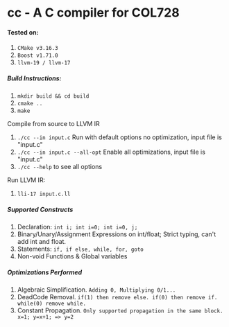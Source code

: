 # cc - A C compiler for COL728

#### Tested on:
1. `CMake v3.16.3`
2. `Boost v1.71.0`
3. `llvm-19 / llvm-17`

##### Build Instructions:
1. `mkdir build && cd build`
2. `cmake ..`
3. `make`

Compile from source to LLVM IR
1. `./cc --in input.c`            Run with default options no optimization, input file is "input.c"
3. `./cc --in input.c --all-opt`   Enable all optimizations, input file is "input.c"
3. `./cc --help` to see all options

Run LLVM IR:
1. `lli-17 input.c.ll`

##### Supported Constructs
1. Declaration: `int i; int i=0; int i=0, j;`
2. Binary/Unary/Assignment Expressions on int/float; Strict typing, can't add int and float.
3. Statements: `if, if else, while, for, goto`
4. Non-void Functions & Global variables

##### Optimizations Performed
1. Algebraic Simplification. `Adding 0, Multiplying 0/1...`
2. DeadCode Removal. `if(1) then remove else. if(0) then remove if. while(0) remove while.`
3. Constant Propagation.
 `Only supported propagation in the same block. x=1; y=x+1; => y=2`